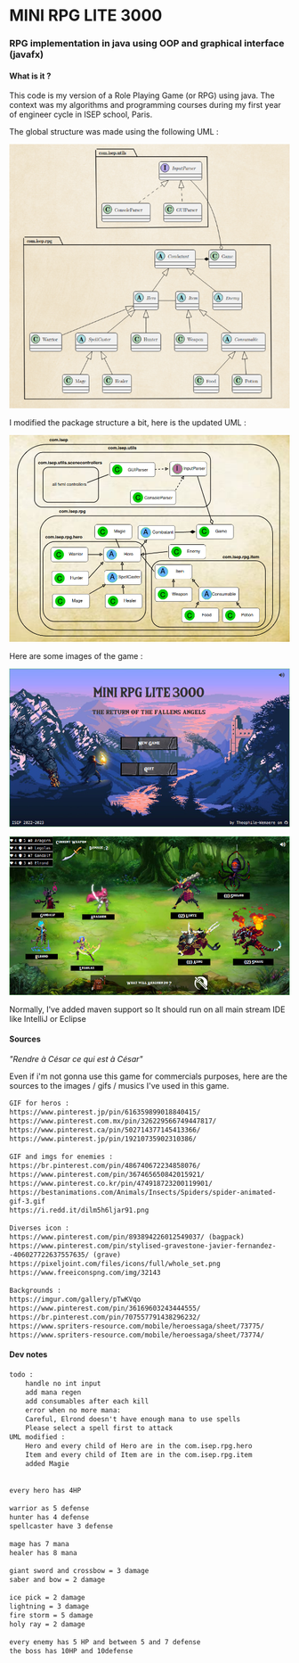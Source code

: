 # MINI RPG LITE 3000

### RPG implementation in java using OOP and graphical interface (javafx)

#### What is it ?

This code is my version of a Role Playing Game (or RPG) using java.
The context was my algorithms and programming courses during my first year of engineer cycle in ISEP school, Paris.

The global structure was made using the following UML :

![UML](/imgs/UML.png)

I modified the package structure a bit, here is the updated UML :

![UML-2](/imgs/UML-2.png)

Here are some images of the game :

![image 1](/imgs/screenshot1.png)

![image 2](/imgs/screenshot2.png)

Normally, I've added maven support so It should run on all main stream IDE like IntelliJ or Eclipse

#### Sources

_"Rendre à César ce qui est à César"_

Even if i'm not gonna use this game for commercials purposes, here are the sources to the images / gifs / musics I've used in this game.

```
GIF for heros :
https://www.pinterest.jp/pin/616359899018840415/
https://www.pinterest.com.mx/pin/326229566749447817/
https://www.pinterest.ca/pin/502714377145413366/
https://www.pinterest.jp/pin/19210735902310386/

GIF and imgs for enemies :
https://br.pinterest.com/pin/486740672234858076/
https://www.pinterest.com/pin/367465650842015921/
https://www.pinterest.co.kr/pin/474918723200119901/
https://bestanimations.com/Animals/Insects/Spiders/spider-animated-gif-3.gif
https://i.redd.it/dilm5h6ljar91.png

Diverses icon :
https://www.pinterest.com/pin/893894226012549037/ (bagpack)
https://www.pinterest.com/pin/stylised-gravestone-javier-fernandez--406027722637557635/ (grave)
https://pixeljoint.com/files/icons/full/whole_set.png
https://www.freeiconspng.com/img/32143

Backgrounds :
https://imgur.com/gallery/pTwKVqo
https://www.pinterest.com/pin/36169603243444555/
https://br.pinterest.com/pin/707557791438296232/
https://www.spriters-resource.com/mobile/heroessaga/sheet/73775/
https://www.spriters-resource.com/mobile/heroessaga/sheet/73774/

```

#### Dev notes

```
todo : 
    handle no int input
    add mana regen
    add consumables after each kill
    error when no more mana:
    Careful, Elrond doesn't have enough mana to use spells
    Please select a spell first to attack
UML modified :
    Hero and every child of Hero are in the com.isep.rpg.hero
    Item and every child of Item are in the com.isep.rpg.item
    added Magie


every hero has 4HP

warrior as 5 defense
hunter has 4 defense
spellcaster have 3 defense

mage has 7 mana
healer has 8 mana

giant sword and crossbow = 3 damage
saber and bow = 2 damage

ice pick = 2 damage
lightning = 3 damage
fire storm = 5 damage
holy ray = 2 damage

every enemy has 5 HP and between 5 and 7 defense
the boss has 10HP and 10defense
```
